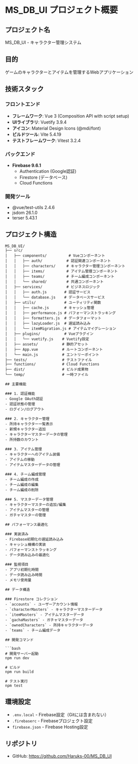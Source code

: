 # MS_DB_UI プロジェクト概要

## プロジェクト名
MS_DB_UI - キャラクター管理システム

## 目的
ゲームのキャラクターとアイテムを管理するWebアプリケーション

## 技術スタック

### フロントエンド
- **フレームワーク**: Vue 3 (Composition API with script setup)
- **UIライブラリ**: Vuetify 3.9.4
- **アイコン**: Material Design Icons (@mdi/font)
- **ビルドツール**: Vite 5.4.19
- **テストフレームワーク**: Vitest 3.2.4

### バックエンド
- **Firebase 9.6.1**
  - Authentication (Google認証)
  - Firestore (データベース)
  - Cloud Functions

### 開発ツール
- @vue/test-utils 2.4.6
- jsdom 26.1.0
- terser 5.43.1

## プロジェクト構造

```
MS_DB_UI/
├── src/
│   ├── components/          # Vueコンポーネント
│   │   ├── auth/           # 認証関連コンポーネント
│   │   ├── characters/     # キャラクター管理コンポーネント
│   │   ├── items/          # アイテム管理コンポーネント
│   │   ├── teams/          # チーム編成コンポーネント
│   │   └── shared/         # 共通コンポーネント
│   ├── services/           # ビジネスロジック
│   │   ├── auth.js        # 認証サービス
│   │   └── database.js    # データベースサービス
│   ├── utils/             # ユーティリティ関数
│   │   ├── cache.js       # キャッシュ管理
│   │   ├── performance.js # パフォーマンストラッキング
│   │   ├── formatters.js  # データフォーマット
│   │   ├── lazyLoader.js  # 遅延読み込み
│   │   └── itemMigration.js # アイテムマイグレーション
│   ├── plugins/           # Vueプラグイン
│   │   └── vuetify.js    # Vuetify設定
│   ├── assets/           # 静的アセット
│   ├── App.vue           # ルートコンポーネント
│   └── main.js           # エントリーポイント
├── tests/                # テストファイル
├── functions/            # Cloud Functions
├── dist/                 # ビルド成果物
└── temp/                 # 一時ファイル

## 主要機能

### 1. 認証機能
- Google OAuth認証
- 認証状態の管理
- ログイン/ログアウト

### 2. キャラクター管理
- 所持キャラクター一覧表示
- 新規キャラクター追加
- キャラクターマスターデータの管理
- 所持数のカウント

### 3. アイテム管理
- キャラクターへのアイテム装備
- アイテムの移動
- アイテムマスターデータの管理

### 4. チーム編成管理
- チーム編成の作成
- チーム編成の編集
- チーム編成の削除

### 5. マスターデータ管理
- キャラクターマスターの追加/編集
- アイテムマスターの管理
- ガチャマスターの管理

## パフォーマンス最適化

### 実装済み
- Firebase初期化の遅延読み込み
- キャッシュ機構の実装
- パフォーマンストラッキング
- データ読み込みの最適化

### 監視項目
- アプリ初期化時間
- データ読み込み時間
- メモリ使用量

## データ構造

### Firestore コレクション
- `accounts` - ユーザーアカウント情報
- `characterMasters` - キャラクターマスターデータ
- `itemMasters` - アイテムマスターデータ
- `gachaMasters` - ガチャマスターデータ
- `ownedCharacters` - 所持キャラクターデータ
- `teams` - チーム編成データ

## 開発コマンド

```bash
# 開発サーバー起動
npm run dev

# ビルド
npm run build

# テスト実行
npm test
```

## 環境設定
- `.env.local` - Firebase設定（Gitには含まれない）
- `.firebaserc` - Firebaseプロジェクト設定
- `firebase.json` - Firebase Hosting設定

## リポジトリ
- GitHub: https://github.com/Haruks-00/MS_DB_UI
